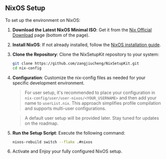 ## NixOS Setup

To set up the environment on NixOS:

1. **Download the Latest NixOS Minimal ISO**: Get it from the [Nix Official Download](https://nixos.org/download/) page (bottom of the page).

2. **Install NixOS**:
   If not already installed, follow the [NixOS installation guide](https://nixos.org/manual/nixos/stable/#sec-installation-manual).

3. **Clone the Repository**:
   Clone the NixSetupKit repository to your system:
   ```bash
   git clone https://github.com/zangjiucheng/NixSetupKit.git
   cd nix-config
   ```

3. **Configuration**: Customize the nix-config files as needed for your specific development environment.
    > For user setup, it's recommended to place your configuration in `nix-config/user/user-nixos/<YOUR_USERNAME>` and then add your name to `userList.nix`. This approach simplifies profile compilation and supports multi-user configurations.

    > A default user setup will be provided later. Stay tuned for updates on the roadmap.

4. **Run the Setup Script**: Execute the following command:
    ```bash
    nixos-rebuild switch --flake .#nixos
    ```

5. Activate and Enjoy your fully configured NixOS setup.
